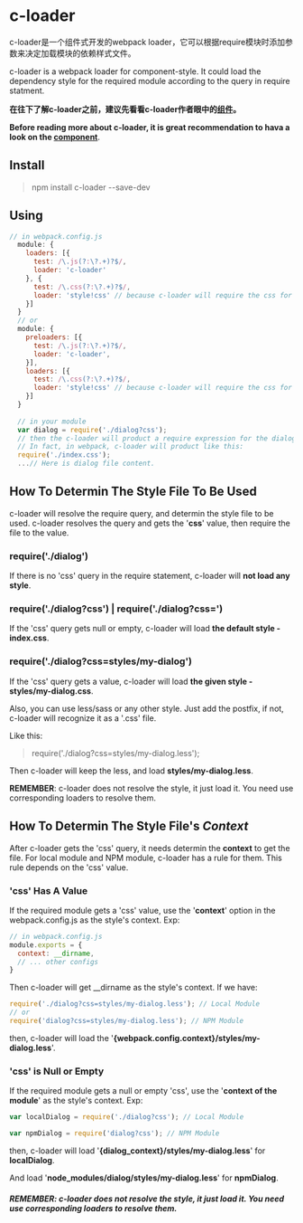 # c-loader
c-loader是一个组件式开发的webpack loader，它可以根据require模块时添加参数来决定加载模块的依赖样式文件。

c-loader is a webpack loader for component-style. It could load the dependency style for the required module according to the query in require statment.

**在往下了解c-loader之前，建议先看看c-loader作者眼中的[组件](https://github.com/vqun/blog/blob/master/%E7%BB%84%E4%BB%B6.md)。**

**Before reading more about c-loader, it is great recommendation to hava a look on the [component](https://github.com/vqun/blog/blob/master/%E7%BB%84%E4%BB%B6.md)**.

## Install
> npm install c-loader --save-dev


## Using
```javascript
// in webpack.config.js
  module: {
    loaders: [{
      test: /\.js(?:\?.+)?$/,
      loader: 'c-loader'
    }, {
      test: /\.css(?:\?.+)?$/,
      loader: 'style!css' // because c-loader will require the css for the required module, you need the style and css loader to handle the css
    }]
  }
  // or
  module: {
    preloaders: [{
      test: /\.js(?:\?.+)?$/,
      loader: 'c-loader',
    }],
    loaders: [{
      test: /\.css(?:\?.+)?$/,
      loader: 'style!css' // because c-loader will require the css for the required module, you need the style and css loader to handle the css
    }]
  }
  
  // in your module
  var dialog = require('./dialog?css');
  // then the c-loader will product a require expression for the dialog module. In this example, it will require index.css relative to dialog file.
  // In fact, in webpack, c-loader will product like this:
  require('./index.css');
  ...// Here is dialog file content.
```

## How To Determin The Style File To Be Used
c-loader will resolve the require query, and determin the style file to be used. c-loader resolves the query and gets the '**css**' value, then require the file to the value.

### require('./dialog')
If there is no 'css' query in the require statement, c-loader will **not load any style**.

### require('./dialog?css') | require('./dialog?css=')
If the 'css' query gets null or empty, c-loader will load **the default style - index.css**.

### require('./dialog?css=styles/my-dialog')
If the 'css' query gets a value, c-loader will load **the given style - styles/my-dialog.css**.

Also, you can use less/sass or any other style. Just add the postfix, if not, c-loader will recognize it as a '.css' file.

Like this:
> require('./dialog?css=styles/my-dialog.less');

Then c-loader will keep the less, and load **styles/my-dialog.less**.

**REMEMBER**: c-loader does not resolve the style, it just load it. You need use corresponding loaders to resolve them.

## How To Determin The Style File's *Context*
After c-loader gets the 'css' query, it needs determin the **context** to get the file. For local module and NPM module, c-loader has a rule for them. This rule depends on the 'css' value.

### 'css' Has A Value
If the required module gets a 'css' value, use the '**context**' option in the webpack.config.js as the style's context. Exp:
```javascript
// in webpack.config.js
module.exports = {
  context: __dirname,
  // ... other configs
}
```

Then c-loader will get __dirname as the style's context. If we have:
```javascript
require('./dialog?css=styles/my-dialog.less'); // Local Module
// or
require('dialog?css=styles/my-dialog.less'); // NPM Module
```

then, c-loader will load the '**{webpack.config.context}/styles/my-dialog.less**'.

### 'css' is Null or Empty
If the required module gets a null or empty 'css', use the '**context of the module**' as the style's context. Exp:
```javascript
var localDialog = require('./dialog?css'); // Local Module

var npmDialog = require('dialog?css'); // NPM Module
```
then, c-loader will load '**{dialog_context}/styles/my-dialog.less**' for **localDialog**.

And load '**node_modules/dialog/styles/my-dialog.less**' for **npmDialog**.

##### **REMEMBER**: c-loader does not resolve the style, it just load it. You need use corresponding loaders to resolve them.
